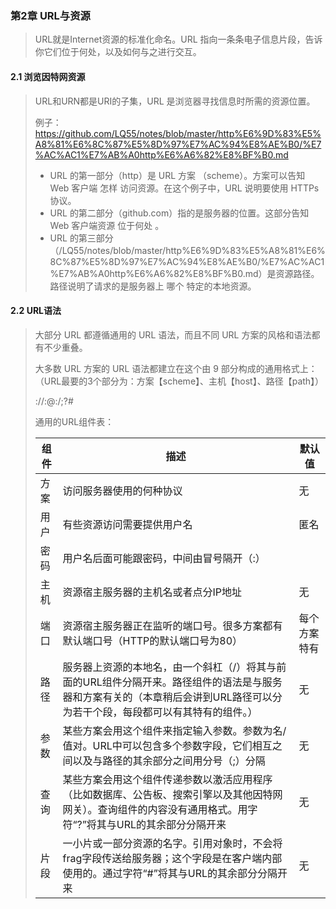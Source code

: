 ### 第2章 URL与资源

> URL就是Internet资源的标准化命名。URL 指向一条条电子信息片段，告诉你它们位于何处，以及如何与之进行交互。

#### 2.1 浏览因特网资源

>URL和URN都是URI的子集，URL 是浏览器寻找信息时所需的资源位置。
>
>例子：https://github.com/LQ55/notes/blob/master/http%E6%9D%83%E5%A8%81%E6%8C%87%E5%8D%97%E7%AC%94%E8%AE%B0/%E7%AC%AC1%E7%AB%A0http%E6%A6%82%E8%BF%B0.md
>
>- URL 的第一部分（http）是 URL 方案 （scheme）。方案可以告知 Web 客户端 怎样 访问资源。在这个例子中，URL 说明要使用 HTTPs 协议。
>- URL 的第二部分（github.com）指的是服务器的位置。这部分告知 Web 客户端资源 位于何处 。
>- URL 的第三部分（/LQ55/notes/blob/master/http%E6%9D%83%E5%A8%81%E6%8C%87%E5%8D%97%E7%AC%94%E8%AE%B0/%E7%AC%AC1%E7%AB%A0http%E6%A6%82%E8%BF%B0.md）是资源路径。路径说明了请求的是服务器上 哪个 特定的本地资源。

#### 2.2 URL语法

> 大部分 URL 都遵循通用的 URL 语法，而且不同 URL 方案的风格和语法都有不少重叠。
>
> 大多数 URL 方案的 URL 语法都建立在这个由 9 部分构成的通用格式上：（URL最要的3个部分为：方案【scheme】、主机【host】、路径【path】）
>
> <scheme>://<user>:<password>@<host>:<port>/<path>;<params>?<query>#<frag>
>
> 通用的URL组件表：
>
> | 组件 | 描述                                                         | 默认值       |
> | ---- | ------------------------------------------------------------ | ------------ |
> | 方案 | 访问服务器使用的何种协议                                     | 无           |
> | 用户 | 有些资源访问需要提供用户名                                   | 匿名         |
> | 密码 | 用户名后面可能跟密码，中间由冒号隔开（:）                    |              |
> | 主机 | 资源宿主服务器的主机名或者点分IP地址                         | 无           |
> | 端口 | 资源宿主服务器正在监听的端口号。很多方案都有默认端口号（HTTP的默认端口号为80） | 每个方案特有 |
> | 路径 | 服务器上资源的本地名，由一个斜杠（/）将其与前面的URL组件分隔开来。路径组件的语法是与服务器和方案有关的（本章稍后会讲到URL路径可以分为若干个段，每段都可以有其特有的组件。） | 无           |
> | 参数 | 某些方案会用这个组件来指定输入参数。参数为名/值对。URL中可以包含多个参数字段，它们相互之间以及与路径的其余部分之间用分号（;）分隔 | 无           |
> | 查询 | 某些方案会用这个组件传递参数以激活应用程序（比如数据库、公告板、搜索引擎以及其他因特网网关）。查询组件的内容没有通用格式。用字符“?”将其与URL的其余部分分隔开来 | 无           |
> | 片段 | 一小片或一部分资源的名字。引用对象时，不会将frag字段传送给服务器；这个字段是在客户端内部使用的。通过字符“#”将其与URL的其余部分分隔开来 | 无           |